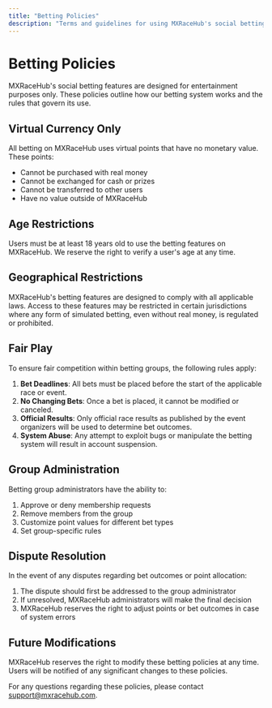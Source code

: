 ```yaml
---
title: "Betting Policies"
description: "Terms and guidelines for using MXRaceHub's social betting features"
---
```


# Betting Policies

MXRaceHub's social betting features are designed for entertainment purposes only. These policies outline how our betting system works and the rules that govern its use.

## Virtual Currency Only

All betting on MXRaceHub uses virtual points that have no monetary value. These points:

- Cannot be purchased with real money
- Cannot be exchanged for cash or prizes
- Cannot be transferred to other users
- Have no value outside of MXRaceHub

## Age Restrictions

Users must be at least 18 years old to use the betting features on MXRaceHub. We reserve the right to verify a user's age at any time.

## Geographical Restrictions

MXRaceHub's betting features are designed to comply with all applicable laws. Access to these features may be restricted in certain jurisdictions where any form of simulated betting, even without real money, is regulated or prohibited.

## Fair Play

To ensure fair competition within betting groups, the following rules apply:

1. **Bet Deadlines**: All bets must be placed before the start of the applicable race or event.
2. **No Changing Bets**: Once a bet is placed, it cannot be modified or canceled.
3. **Official Results**: Only official race results as published by the event organizers will be used to determine bet outcomes.
4. **System Abuse**: Any attempt to exploit bugs or manipulate the betting system will result in account suspension.

## Group Administration

Betting group administrators have the ability to:

1. Approve or deny membership requests
2. Remove members from the group
3. Customize point values for different bet types
4. Set group-specific rules

## Dispute Resolution

In the event of any disputes regarding bet outcomes or point allocation:

1. The dispute should first be addressed to the group administrator
2. If unresolved, MXRaceHub administrators will make the final decision
3. MXRaceHub reserves the right to adjust points or bet outcomes in case of system errors

## Future Modifications

MXRaceHub reserves the right to modify these betting policies at any time. Users will be notified of any significant changes to these policies.

For any questions regarding these policies, please contact support@mxracehub.com.
